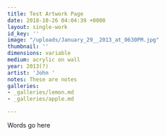 ```yaml
---
title: Test Artwork Page
date: 2018-10-26 04:04:39 +0000
layout: single-work
id_key: ''
image: "/uploads/January_29__2013_at_0630PM.jpg"
thumbnail: ''
dimensions: variable
medium: acrylic on wall
year: 2013(?)
artist: 'John '
notes: These are notes
galleries:
- _galleries/lemon.md
- _galleries/apple.md

---
```

Words go here